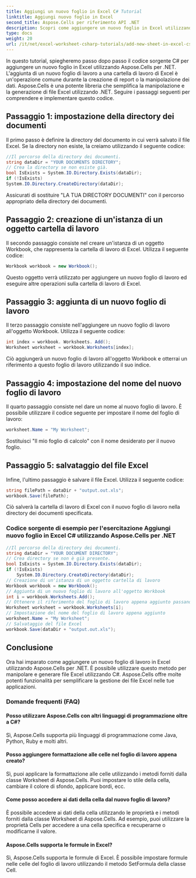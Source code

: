 ```yaml
---
title: Aggiungi un nuovo foglio in Excel C# Tutorial
linktitle: Aggiungi nuovo foglio in Excel
second_title: Aspose.Cells per riferimento API .NET
description: Scopri come aggiungere un nuovo foglio in Excel utilizzando Aspose.Cells per .NET. Tutorial passo passo con codice sorgente in C#.
type: docs
weight: 20
url: /it/net/excel-worksheet-csharp-tutorials/add-new-sheet-in-excel-csharp-tutorial/
---
```

In questo tutorial, spiegheremo passo dopo passo il codice sorgente C# per aggiungere un nuovo foglio in Excel utilizzando Aspose.Cells per .NET. L'aggiunta di un nuovo foglio di lavoro a una cartella di lavoro di Excel è un'operazione comune durante la creazione di report o la manipolazione dei dati. Aspose.Cells è una potente libreria che semplifica la manipolazione e la generazione di file Excel utilizzando .NET. Seguire i passaggi seguenti per comprendere e implementare questo codice.

## Passaggio 1: impostazione della directory dei documenti

Il primo passo è definire la directory del documento in cui verrà salvato il file Excel. Se la directory non esiste, la creiamo utilizzando il seguente codice:

```csharp
//Il percorso della directory dei documenti.
string dataDir = "YOUR DOCUMENTS DIRECTORY";
// Crea la directory se non esiste già.
bool IsExists = System.IO.Directory.Exists(dataDir);
if (!IsExists)
System.IO.Directory.CreateDirectory(dataDir);
```

Assicurati di sostituire "LA TUA DIRECTORY DOCUMENTI" con il percorso appropriato della directory dei documenti.

## Passaggio 2: creazione di un'istanza di un oggetto cartella di lavoro

Il secondo passaggio consiste nel creare un'istanza di un oggetto Workbook, che rappresenta la cartella di lavoro di Excel. Utilizza il seguente codice:

```csharp
Workbook workbook = new Workbook();
```

Questo oggetto verrà utilizzato per aggiungere un nuovo foglio di lavoro ed eseguire altre operazioni sulla cartella di lavoro di Excel.

## Passaggio 3: aggiunta di un nuovo foglio di lavoro

Il terzo passaggio consiste nell'aggiungere un nuovo foglio di lavoro all'oggetto Workbook. Utilizza il seguente codice:

```csharp
int index = workbook. Worksheets. Add();
Worksheet worksheet = workbook.Worksheets[index];
```

Ciò aggiungerà un nuovo foglio di lavoro all'oggetto Workbook e otterrai un riferimento a questo foglio di lavoro utilizzando il suo indice.

## Passaggio 4: impostazione del nome del nuovo foglio di lavoro

Il quarto passaggio consiste nel dare un nome al nuovo foglio di lavoro. È possibile utilizzare il codice seguente per impostare il nome del foglio di lavoro:

```csharp
worksheet.Name = "My Worksheet";
```

Sostituisci "Il mio foglio di calcolo" con il nome desiderato per il nuovo foglio.

## Passaggio 5: salvataggio del file Excel

Infine, l'ultimo passaggio è salvare il file Excel. Utilizza il seguente codice:

```csharp
string filePath = dataDir + "output.out.xls";
workbook.Save(filePath);
```

Ciò salverà la cartella di lavoro di Excel con il nuovo foglio di lavoro nella directory dei documenti specificata.

### Codice sorgente di esempio per l'esercitazione Aggiungi nuovo foglio in Excel C# utilizzando Aspose.Cells per .NET 
```csharp
//Il percorso della directory dei documenti.
string dataDir = "YOUR DOCUMENT DIRECTORY";
// Crea directory se non è già presente.
bool IsExists = System.IO.Directory.Exists(dataDir);
if (!IsExists)
	System.IO.Directory.CreateDirectory(dataDir);
// Creazione di un'istanza di un oggetto cartella di lavoro
Workbook workbook = new Workbook();
// Aggiunta di un nuovo foglio di lavoro all'oggetto Workbook
int i = workbook.Worksheets.Add();
// Ottenere il riferimento del foglio di lavoro appena aggiunto passando il relativo indice del foglio
Worksheet worksheet = workbook.Worksheets[i];
// Impostazione del nome del foglio di lavoro appena aggiunto
worksheet.Name = "My Worksheet";
// Salvataggio del file Excel
workbook.Save(dataDir + "output.out.xls");
```

## Conclusione

Ora hai imparato come aggiungere un nuovo foglio di lavoro in Excel utilizzando Aspose.Cells per .NET. È possibile utilizzare questo metodo per manipolare e generare file Excel utilizzando C#. Aspose.Cells offre molte potenti funzionalità per semplificare la gestione dei file Excel nelle tue applicazioni.

### Domande frequenti (FAQ)

#### Posso utilizzare Aspose.Cells con altri linguaggi di programmazione oltre a C#?

Sì, Aspose.Cells supporta più linguaggi di programmazione come Java, Python, Ruby e molti altri.

#### Posso aggiungere formattazione alle celle nel foglio di lavoro appena creato?

Sì, puoi applicare la formattazione alle celle utilizzando i metodi forniti dalla classe Worksheet di Aspose.Cells. Puoi impostare lo stile della cella, cambiare il colore di sfondo, applicare bordi, ecc.

#### Come posso accedere ai dati della cella dal nuovo foglio di lavoro?

È possibile accedere ai dati della cella utilizzando le proprietà e i metodi forniti dalla classe Worksheet di Aspose.Cells. Ad esempio, puoi utilizzare la proprietà Cells per accedere a una cella specifica e recuperarne o modificarne il valore.

#### Aspose.Cells supporta le formule in Excel?

Sì, Aspose.Cells supporta le formule di Excel. È possibile impostare formule nelle celle del foglio di lavoro utilizzando il metodo SetFormula della classe Cell.
